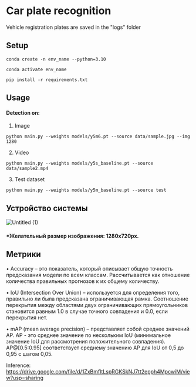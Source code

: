 # Car plate recognition

Vehicle registration plates are saved in the "logs" folder

## Setup
```Linux Kernel Module
conda create -n env_name --python=3.10

conda activate env_name

pip install -r requirements.txt
``` 
## Usage
#### Detection on:
1. Image
```Linux Kernel Module
python main.py --weights models/y5m6.pt --source data/sample.jpg --img 1280
``` 
2. Video
```Linux Kernel Module
python main.py --weights models/y5s_baseline.pt --source data/sample2.mp4
```
3. Test dataset
```Linux Kernel Module
python main.py --weights models/y5m_baseline.pt --source test
```
## Устройство системы
![Untitled (1)](https://user-images.githubusercontent.com/110126453/197807730-e21e01a3-3cbd-4b57-b843-4f7218554857.jpg)
#### *Желательный размер изображения: 1280x720px.

## Метрики
•	Accuracy – это показатель, который описывает общую точность предсказания модели по всем классам. Рассчитывается как отношение количества правильных прогнозов к их общему количеству.

•	IoU (Intersection Over Union) – используется для определения того, правильно ли была предсказана ограничивающая рамка. Соотношение перекрытия между областями двух ограничивающих прямоугольников становится равным 1.0 в случае точного совпадения и 0.0, если перекрытия нет.

•	mAP (mean average precision) – представляет собой среднее значений AP. 
AP - это среднее значение по нескольким IoU (минимальное значение IoU для рассмотрения положительного совпадения). AP@[0.5:0.95] соответствует среднему значению AP для IoU от 0,5 до 0,95 с шагом 0,05.

Inference: https://drive.google.com/file/d/1ZxBmfltLspRGKSkNJ7tt2epph4MpcwiM/view?usp=sharing

